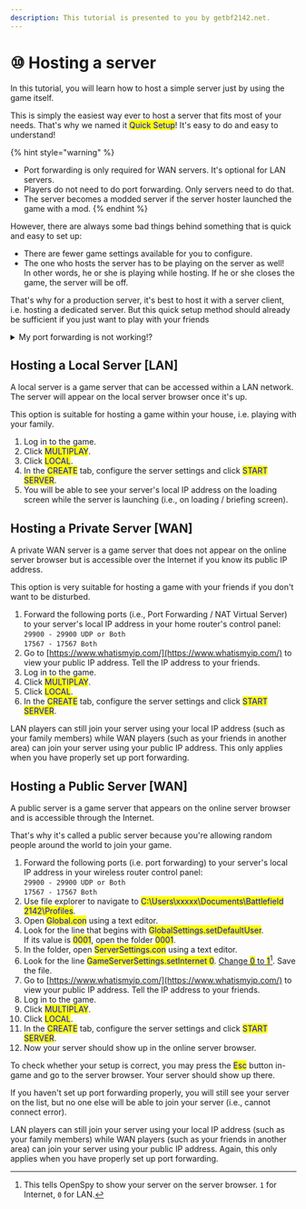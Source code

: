 ```yaml
---
description: This tutorial is presented to you by getbf2142.net.
---
```


# ⑩ Hosting a server

In this tutorial, you will learn how to host a simple server just by using the game itself.&#x20;

This is simply the easiest way ever to host a server that fits most of your needs. That's why we named it <mark style="color:blue;">Quick Setup</mark>! It's easy to do and easy to understand!

{% hint style="warning" %}
* Port forwarding is only required for WAN servers. It's optional for LAN servers.
* Players do not need to do port forwarding. Only servers need to do that.​
* The server becomes a modded server if the server hoster launched the game with a mod.
{% endhint %}

However, there are always some bad things behind something that is quick and easy to set up:

* There are fewer game settings available for you to configure.
* The one who hosts the server has to be playing on the server as well! \
  In other words, he or she is playing while hosting. If he or she closes the game, the server will be off.

​That's why for a production server, it's best to host it with a server client, i.e. hosting a dedicated server. But this quick setup method should already be sufficient if you just want to play with your friends

<details>

<summary>My port forwarding is not working!?</summary>

If you believe that you have properly configured everything but port forwarding still doesn't work, then you may check whether your ISP uses CGNAT.

If that's really the case, your port forwarding will not take effect. Contact your ISP for an opt-out if possible.

</details>

## Hosting a Local Server \[LAN]

A local server is a game server that can be accessed within a LAN network. The server will appear on the local server browser once it's up.&#x20;

This option is suitable for hosting a game within your house, i.e. playing with your family.

1. Log in to the game.
2. Click <mark style="color:blue;">MULTIPLAY</mark>.
3. Click <mark style="color:blue;">LOCAL</mark>.
4. In the <mark style="color:blue;">CREATE</mark> tab, configure the server settings and click <mark style="color:blue;">START SERVER</mark>.
5. You will be able to see your server's local IP address on the loading screen while the server is launching (i.e., on loading / briefing screen).

## Hosting a Private Server \[WAN]

A private WAN server is a game server that does not appear on the online server browser but is accessible over the Internet if you know its public IP address.&#x20;

This option is very suitable for hosting a game with your friends if you don't want to be disturbed.

1. Forward the following ports (i.e., Port Forwarding / NAT Virtual Server) to your server's local IP address in your home router's control panel:\
   `29900 - 29900 UDP or Both`\
   `17567 - 17567 Both​`
2. Go to [https://www.whatismyip.com/](https://www.whatismyip.com/) to view your public IP address. Tell the IP address to your friends.
3. Log in to the game.
4. Click <mark style="color:blue;">MULTIPLAY</mark>.
5. Click <mark style="color:blue;">LOCAL</mark>.
6. In the <mark style="color:blue;">CREATE</mark> tab, configure the server settings and click <mark style="color:blue;">START SERVER</mark>.

​LAN players can still join your server using your local IP address (such as your family members) while WAN players (such as your friends in another area) can join your server using your public IP address. This only applies when you have properly set up port forwarding.​​

## Hosting a Public Server \[WAN]

​A public server is a game server that appears on the online server browser and is accessible through the Internet.&#x20;

That's why it's called a public server because you're allowing random people around the world to join your game.

1. Forward the following ports (i.e. port forwarding) to your server's local IP address in your wireless router control panel:\
   `29900 - 29900 UDP or Both`\
   `17567 - 17567 Both​`
2. Use file explorer to navigate to <mark style="color:blue;">C:\Users\xxxxx\Documents\Battlefield 2142\Profiles</mark>.
3. Open <mark style="color:blue;">Global.con</mark> using a text editor.&#x20;
4. Look for the line that begins with <mark style="color:blue;">GlobalSettings.setDefaultUser</mark>. \
   If its value is <mark style="color:blue;">0001</mark>, open the folder <mark style="color:blue;">0001</mark>.
5. In the folder, open <mark style="color:blue;">ServerSettings.con</mark> using a text editor.
6. Look for the line <mark style="color:blue;">GameServerSettings.setInternet 0</mark>. [Change <mark style="color:blue;">0</mark> to <mark style="color:blue;">1</mark>](#user-content-fn-1)[^1]. Save the file.
7. Go to [https://www.whatismyip.com/](https://www.whatismyip.com/) to view your public IP address. Tell the IP address to your friends.
8. Log in to the game.
9. Click <mark style="color:blue;">MULTIPLAY</mark>.
10. Click <mark style="color:blue;">LOCAL</mark>.
11. In the <mark style="color:blue;">CREATE</mark> tab, configure the server settings and click <mark style="color:blue;">START SERVER</mark>.
12. Now your server should show up in the online server browser.

To check whether your setup is correct, you may press the <mark style="color:blue;">Esc</mark> button in-game and go to the server browser. Your server should show up there.&#x20;

If you haven't set up port forwarding properly, you will still see your server on the list, but no one else will be able to join your server (i.e., cannot connect error).

​LAN players can still join your server using your local IP address (such as your family members) while WAN players (such as your friends in another area) can join your server using your public IP address. Again, this only applies when you have properly set up port forwarding.​​

[^1]: This tells OpenSpy to show your server on the server browser. `1` for Internet, `0` for LAN.
